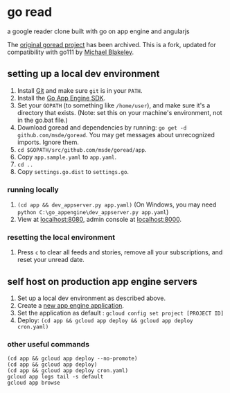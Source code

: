 # go read

a google reader clone built with go on app engine and angularjs

The [original goread project](https://github.com/mjibson/goread/issues)
has been archived. This is a fork, updated for compatibility with go111
by [Michael Blakeley](https://github.com/mblakele).

## setting up a local dev environment
1. Install [Git](http://gitscm.com/) and make sure `git` is in your `PATH`.
1. Install the [Go App Engine SDK](https://cloud.google.com/appengine/docs/standard/go/setting-up-environment).
1. Set your `GOPATH` (to something like `/home/user`), and make sure it's a directory that exists. (Note: set this on your machine's environment, not in the go.bat file.)
1. Download goread and dependencies by running: `go get -d github.com/msde/goread`. You may get messages about unrecognized imports. Ignore them.
1. `cd $GOPATH/src/github.com/msde/goread/app`.
1. Copy `app.sample.yaml` to `app.yaml`.
1. `cd ..`
1. Copy `settings.go.dist` to `settings.go`.

### running locally

1. `(cd app && dev_appserver.py app.yaml)` (On Windows, you may need `python C:\go_appengine\dev_appserver.py app.yaml`)
1. View at [localhost:8080](http://localhost:8080), admin console at [localhost:8000](http://localhost:8000).
 
### resetting the local environment

1. Press `c` to clear all feeds and stories, remove all your subscriptions, and reset your unread date.

## self host on production app engine servers

1. Set up a local dev environment as described above.
1. Create a [new app engine application](https://cloud.google.com/appengine/docs/standard/go/quickstart).
1. Set the application as default : `gcloud config set project [PROJECT ID]`
1. Deploy: `(cd app && gcloud app deploy && gcloud app deploy cron.yaml)`

### other useful commands

```
(cd app && gcloud app deploy --no-promote)
(cd app && gcloud app deploy)
(cd app && gcloud app deploy cron.yaml)
gcloud app logs tail -s default
gcloud app browse
```
